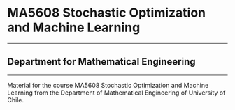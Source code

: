 # MA5608 Stochastic Optimization and Machine Learning
--- 
## Department for Mathematical Engineering
--- 
Material for the course MA5608 Stochastic Optimization and Machine Learning from the Department of Mathematical Engineering of University of Chile. 

